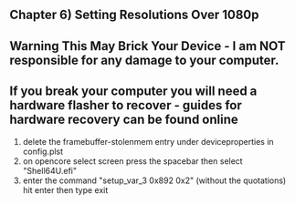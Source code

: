 ## Chapter 6) Setting Resolutions Over 1080p

## Warning This May Brick Your Device - I am NOT responsible for any damage to your computer.
## If you break your computer you will need a hardware flasher to recover - guides for hardware recovery can be found online

1. delete the framebuffer-stolenmem entry under deviceproperties in config.plst
2. on opencore select screen press the spacebar then select "Shell64U.efi" 
3. enter the command "setup_var_3 0x892 0x2" (without the quotations) hit enter then type exit
